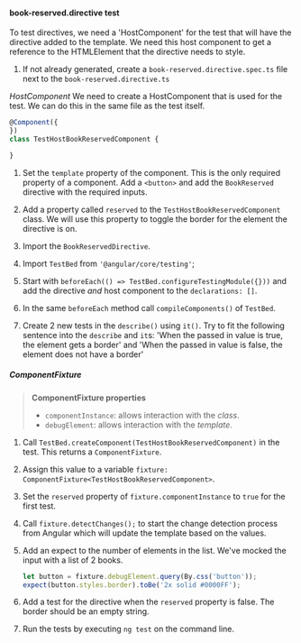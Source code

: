 #### book-reserved.directive test
To test directives, we need a 'HostComponent' for the test that will have the directive added to the template.
We need this host component to get a reference to the HTMLElement that the directive needs to style.

1. If not already generated, create a `book-reserved.directive.spec.ts` file next to the `book-reserved.directive.ts`

*HostComponent*
We need to create a HostComponent that is used for the test. We can do this in the same file as the test itself.
```javascript
@Component({
})
class TestHostBookReservedComponent {

}
```

1. Set the `template` property of the component. This is the only required property of a component.
  Add a `<button>` and add the `BookReserved` directive with the required inputs.
  
2. Add a property called `reserved` to the `TestHostBookReservedComponent` class.
    We will use this property to toggle the border for the element the directive is on.

3. Import the `BookReservedDirective`.

4. Import `TestBed` from `'@angular/core/testing'`;

5. Start with `beforeEach(() => TestBed.configureTestingModule({}))` and add the directive *and* host component to the
    `declarations: []`.

5. In the same `beforeEach` method call `compileComponents()` of `TestBed`.

6. Create 2 new tests in the `describe()` using `it()`. Try to fit the following sentence into the `describe` and `it`s:
  'When the passed in value is true, the element gets a border' and  'When the passed in value is false, the element does not have a border'

##### ComponentFixture
> **ComponentFixture properties**
>
> * `componentInstance`: allows interaction with the *class*.
> * `debugElement`: allows interaction with the *template*.

1. Call `TestBed.createComponent(TestHostBookReservedComponent)` in the test. This returns a `ComponentFixture`.
2. Assign this value to a variable `fixture: ComponentFixture<TestHostBookReservedComponent>`.

3. Set the `reserved` property of `fixture.componentInstance` to `true` for the first test.

4. Call `fixture.detectChanges();` to start the change detection process from Angular which will update the template based on the values.

7. Add an expect to the number of elements in the list. We've mocked the input with a list of 2 books.
    ```javascript
    let button = fixture.debugElement.query(By.css('button'));
    expect(button.styles.border).toBe('2x solid #0000FF');
    ```
8. Add a test for the directive when the `reserved` property is false. The border should be an empty string.
    
9. Run the tests by executing `ng test` on the command line.
